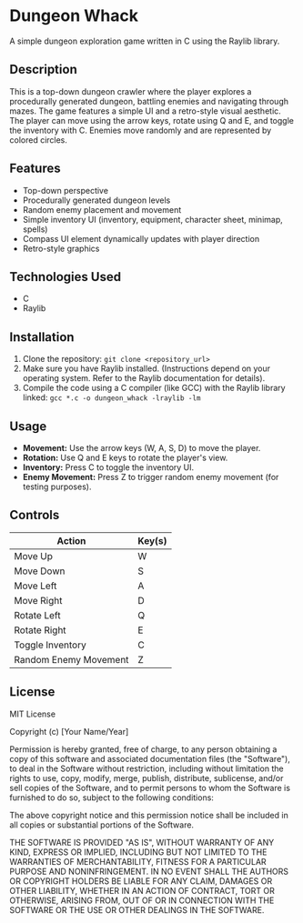 # Dungeon Whack

A simple dungeon exploration game written in C using the Raylib library.

## Description

This is a top-down dungeon crawler where the player explores a procedurally generated dungeon, battling enemies and navigating through mazes. The game features a simple UI and a retro-style visual aesthetic.  The player can move using the arrow keys, rotate using Q and E, and toggle the inventory with C.  Enemies move randomly and are represented by colored circles.

## Features

* Top-down perspective
* Procedurally generated dungeon levels
* Random enemy placement and movement
* Simple inventory UI (inventory, equipment, character sheet, minimap, spells)
* Compass UI element dynamically updates with player direction
* Retro-style graphics

## Technologies Used

* C
* Raylib

## Installation

1. Clone the repository: `git clone <repository_url>`
2. Make sure you have Raylib installed.  (Instructions depend on your operating system.  Refer to the Raylib documentation for details).
3. Compile the code using a C compiler (like GCC) with the Raylib library linked:  `gcc *.c -o dungeon_whack -lraylib -lm`

## Usage

* **Movement:** Use the arrow keys (W, A, S, D) to move the player.
* **Rotation:** Use Q and E keys to rotate the player's view.
* **Inventory:** Press C to toggle the inventory UI.
* **Enemy Movement:** Press Z to trigger random enemy movement (for testing purposes).

## Controls

| Action        | Key(s) |
|----------------|--------|
| Move Up        | W      |
| Move Down      | S      |
| Move Left      | A      |
| Move Right     | D      |
| Rotate Left    | Q      |
| Rotate Right   | E      |
| Toggle Inventory | C      |
| Random Enemy Movement | Z      |


## License

MIT License

Copyright (c) [Your Name/Year]

Permission is hereby granted, free of charge, to any person obtaining a copy
of this software and associated documentation files (the "Software"), to deal
in the Software without restriction, including without limitation the rights
to use, copy, modify, merge, publish, distribute, sublicense, and/or sell
copies of the Software, and to permit persons to whom the Software is
furnished to do so, subject to the following conditions:

The above copyright notice and this permission notice shall be included in all
copies or substantial portions of the Software.

THE SOFTWARE IS PROVIDED "AS IS", WITHOUT WARRANTY OF ANY KIND, EXPRESS OR
IMPLIED, INCLUDING BUT NOT LIMITED TO THE WARRANTIES OF MERCHANTABILITY,
FITNESS FOR A PARTICULAR PURPOSE AND NONINFRINGEMENT. IN NO EVENT SHALL THE
AUTHORS OR COPYRIGHT HOLDERS BE LIABLE FOR ANY CLAIM, DAMAGES OR OTHER
LIABILITY, WHETHER IN AN ACTION OF CONTRACT, TORT OR OTHERWISE, ARISING FROM,
OUT OF OR IN CONNECTION WITH THE SOFTWARE OR THE USE OR OTHER DEALINGS IN THE
SOFTWARE.
